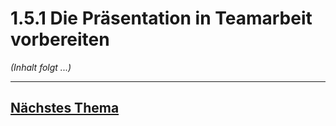 # 1.5.1 Die Präsentation in Teamarbeit vorbereiten

*(Inhalt folgt ...)*


---

## [Nächstes Thema](1.5.2_Die_Praesentation_planen_markdown.md)